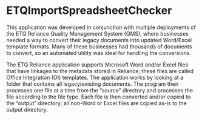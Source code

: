 ﻿# ETQImportSpreadsheetChecker
This application was developed in conjunction with multiple deployments of the ETQ Reliance Quality Management System (QMS), where businesses needed a way to convert their legacy documents into updated Word/Excel template formats.  Many of these businesses had thousands of documents to convert, so an automated utility was ideal for handling the conversions.

The ETQ Reliance application supports Microsoft Word and/or Excel files that have linkages to the metadata stored in Reliance; these files are called Office Integration (OI) templates.  The application works by looking at a folder that contains all legacy/existing documents. The program then processes one file at a time from the “source” directory and processes the file according to the file type.  Each file is then converted and/or copied to the “output” directory; all non-Word or Excel files are copied as-is to the output directory.

